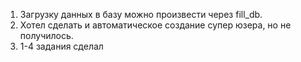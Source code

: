 1. Загрузку данных в базу можно произвести через fill_db.
2. Хотел сделать и автоматическое создание супер юзера, но не получилось.
3. 1-4 задания сделал